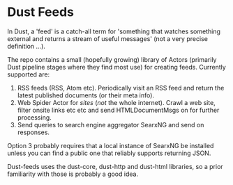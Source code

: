 # Dust Feeds
In Dust, a 'feed' is a catch-all term for 'something that watches something external and returns a stream of useful 
messages' (not a very precise definition ...).

The repo contains a small (hopefully growing) library of Actors (primarily Dust pipeline stages where they find most use)
for creating feeds. Currently supported are:

1. RSS feeds (RSS, Atom etc). Periodically visit an RSS feed and return the latest published documents (or their meta info).
2. Web Spider Actor for *sites* (*not* the whole internet). Crawl a web site, filter onsite links etc etc and send 
HTMLDocumentMsgs on for further processing.
3. Send queries to search engine aggregator SearxNG and send on responses.

Option 3 probably requires that a local instance of SearxNG be installed unless you can find a public one that reliably supports
returning JSON.

Dust-feeds uses the dust-core, dust-http and dust-html libraries, so a prior familiarity with those is probably a good idea.
